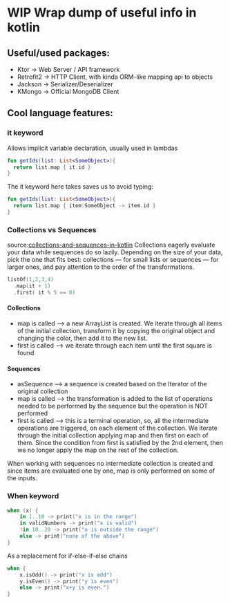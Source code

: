 # WIP Wrap dump of useful info in kotlin

## Useful/used packages:
 - Ktor -> Web Server / API framework
 - Retrofit2 -> HTTP Client, with kinda ORM-like mapping api to objects
 - Jackson -> Serializer/Deserializer
 - KMongo -> Official MongoDB Client

## Cool language features:

### it keyword
Allows implicit variable declaration, usually used in lambdas
```kotlin
fun getIds(list: List<SomeObject>){
  return list.map { it.id }
}
```
The it keyword here takes saves us to avoid typing:
```kotlin
fun getIds(list: List<SomeObject>){
  return list.map { item:SomeObject -> item.id }
}
```
### Collections vs Sequences
source:[collections-and-sequences-in-kotlin](https://medium.com/androiddevelopers/collections-and-sequences-in-kotlin-55db18283aca)
Collections eagerly evaluate your data while sequences do so lazily. Depending on the size of your data, pick the one that fits best: collections — for small lists or sequences — for larger ones, and pay attention to the order of the transformations.

```kotlin
listOf(1,2,3,4)
  .map(it + 1)
  .first( it % 5 == 0)
```

#### Collections
 - map is called —> a new ArrayList is created. We iterate through all items of the initial collection, transform it by copying the original object and changing the color, then add it to the new list.
 - first is called —> we iterate through each item until the first square is found
#### Sequences
 - asSequence —> a sequence is created based on the Iterator of the original collection
 - map is called —> the transformation is added to the list of operations needed to be performed by the sequence but the operation is NOT performed
 - first is called —> this is a terminal operation, so, all the intermediate operations are triggered, on each element of the collection. We iterate through the initial collection applying map and then first on each of them. Since the condition from first is satisfied by the 2nd element, then we no longer apply the map on the rest of the collection.

When working with sequences no intermediate collection is created and since items are evaluated one by one, map is only performed on some of the inputs.

### When keyword

```kotlin
when (x) {
    in 1..10 -> print("x is in the range")
    in validNumbers -> print("x is valid")
    !in 10..20 -> print("x is outside the range")
    else -> print("none of the above")
}
```
As a replacement for if-else-if-else chains
```kotlin
when {
    x.isOdd() -> print("x is odd")
    y.isEven() -> print("y is even")
    else -> print("x+y is even.")
}
```
